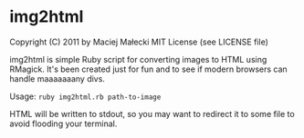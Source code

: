 # img2html 
Copyright (C) 2011 by Maciej Małecki
MIT License (see LICENSE file)

img2html is simple Ruby script for converting images to HTML using RMagick.
It's been created just for fun and to see if modern browsers can handle
maaaaaaany divs.

Usage: `ruby img2html.rb path-to-image`

HTML will be written to stdout, so you may want to redirect it to some file
to avoid flooding your terminal.

